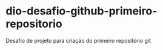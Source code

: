 # dio-desafio-github-primeiro-repositorio
Desafio de projeto para criação do primeiro repositório git
